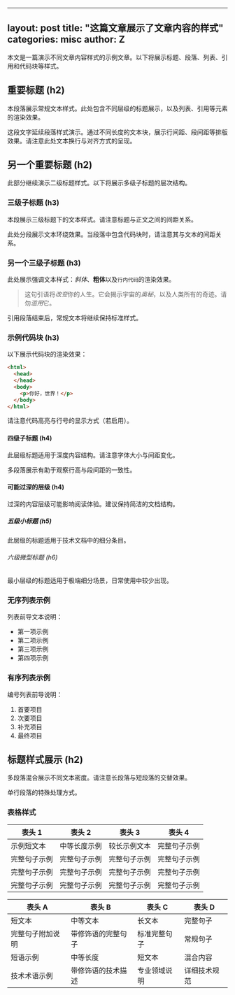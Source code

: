 


---
layout: post
title: "这篇文章展示了文章内容的样式"
categories: misc
author: Z
---


本文是一篇演示不同文章内容样式的示例文章。以下将展示标题、段落、列表、引用和代码块等样式。

## 重要标题 (h2)

本段落展示常规文本样式。此处包含不同层级的标题展示，以及列表、引用等元素的渲染效果。

这段文字延续段落样式演示。通过不同长度的文本块，展示行间距、段间距等排版效果。请注意此处文本换行与对齐方式的呈现。

## 另一个重要标题 (h2)

此部分继续演示二级标题样式。以下将展示多级子标题的层次结构。

### 三级子标题 (h3)

本段展示三级标题下的文本样式。请注意标题与正文之间的间距关系。

此处分段展示文本环绕效果。当段落中包含代码块时，请注意其与文本的间距关系。

### 另一个三级子标题 (h3)

此处展示强调文本样式：*斜体*、**粗体**以及`行内代码`的渲染效果。

> 这句引语将*改变*你的人生。它会揭示宇宙的<i>奥秘</i>，以及人类所有的奇迹。请勿<em>滥用</em>它。

引用段落结束后，常规文本将继续保持标准样式。

### 示例代码块 (h3)

以下展示代码块的渲染效果：

```html
<html>
  <head>
  </head>
  <body>
    <p>你好，世界！</p>
  </body>
</html>
```

请注意代码高亮与行号的显示方式（若启用）。

#### 四级子标题 (h4)

此层级标题适用于深度内容结构。请注意字体大小与间距变化。

多段落展示有助于观察行高与段间距的一致性。

#### 可能过深的层级 (h4)

过深的内容层级可能影响阅读体验。建议保持简洁的文档结构。

##### 五级小标题 (h5)

此层级的标题适用于技术文档中的细分条目。

###### 六级微型标题 (h6)

最小层级的标题适用于极端细分场景，日常使用中较少出现。

### 无序列表示例

列表前导文本说明：

- 第一项示例
- 第二项示例
- 第三项示例
- 第四项示例

### 有序列表示例

编号列表前导说明：

1. 首要项目
2. 次要项目
3. 补充项目
4. 最终项目

## 标题样式展示 (h2)

多段落混合展示不同文本密度。请注意长段落与短段落的交替效果。

单行段落的特殊处理方式。

### 表格样式

表头 1         | 表头 2         | 表头 3         | 表头 4
-------------- | -------------- | -------------- | --------------
示例短文本     | 中等长度示例    | 较长示例文本    | 完整句子示例
完整句子示例   | 完整句子示例   | 完整句子示例   | 完整句子示例
完整句子示例   | 完整句子示例   | 完整句子示例   | 完整句子示例
完整句子示例   | 完整句子示例   | 完整句子示例   | 完整句子示例


表头 A | 表头 B | 表头 C | 表头 D
--- | --- | --- | ---
短文本 | 中等文本 | 长文本 | 完整句子
完整句子附加说明 | 带修饰语的完整句子 | 标准完整句子 | 常规句子
短语示例 | 中等长度 | 短文本 | 混合内容
技术术语示例 | 带修饰语的技术描述 | 专业领域说明 | 详细技术规范

